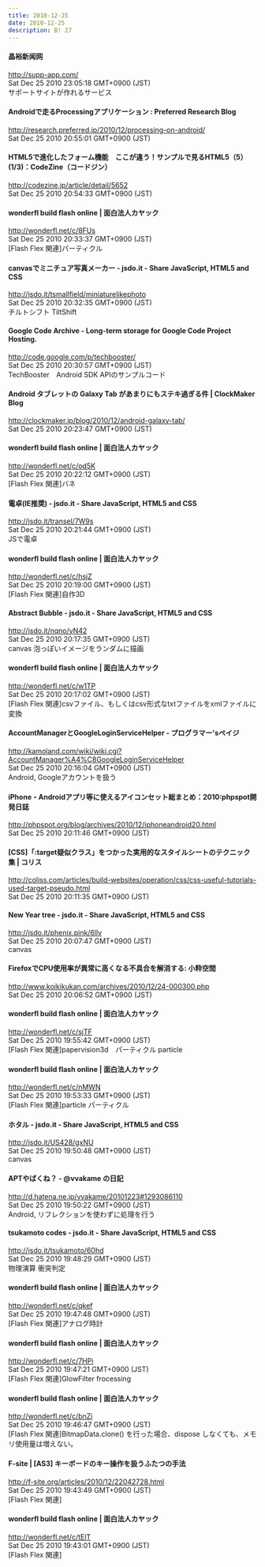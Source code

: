 ```yaml
---
title: 2010-12-25
date: 2010-12-25
description: B! 27
---
```


#### 晶裕新闻网
http://supp-app.com/<br>
Sat Dec 25 2010 23:05:18 GMT+0900 (JST)<br>
サポートサイトが作れるサービス


####  Androidで走るProcessingアプリケーション : Preferred Research Blog 
http://research.preferred.jp/2010/12/processing-on-android/<br>
Sat Dec 25 2010 20:55:01 GMT+0900 (JST)<br>


#### HTML5で進化したフォーム機能　ここが違う！サンプルで見るHTML5（5） (1/3)：CodeZine（コードジン）
http://codezine.jp/article/detail/5652<br>
Sat Dec 25 2010 20:54:33 GMT+0900 (JST)<br>


#### wonderfl build flash online | 面白法人カヤック
http://wonderfl.net/c/8FUs<br>
Sat Dec 25 2010 20:33:37 GMT+0900 (JST)<br>
[Flash Flex 関連]パーティクル


#### canvasでミニチュア写真メーカー - jsdo.it - Share JavaScript, HTML5 and CSS
http://jsdo.it/tsmallfield/miniaturelikephoto<br>
Sat Dec 25 2010 20:32:35 GMT+0900 (JST)<br>
チルトシフト TiltShift


#### Google Code Archive - Long-term storage for Google Code Project Hosting.
http://code.google.com/p/techbooster/<br>
Sat Dec 25 2010 20:30:57 GMT+0900 (JST)<br>
TechBooster　Android SDK APIのサンプルコード


####   Android タブレットの Galaxy Tab があまりにもステキ過ぎる件 | ClockMaker Blog
http://clockmaker.jp/blog/2010/12/android-galaxy-tab/<br>
Sat Dec 25 2010 20:23:47 GMT+0900 (JST)<br>


#### wonderfl build flash online | 面白法人カヤック
http://wonderfl.net/c/od5K<br>
Sat Dec 25 2010 20:22:12 GMT+0900 (JST)<br>
[Flash Flex 関連]バネ


#### 電卓(IE推奨) - jsdo.it - Share JavaScript, HTML5 and CSS
http://jsdo.it/transel/7W9s<br>
Sat Dec 25 2010 20:21:44 GMT+0900 (JST)<br>
JSで電卓


#### wonderfl build flash online | 面白法人カヤック
http://wonderfl.net/c/hsjZ<br>
Sat Dec 25 2010 20:19:00 GMT+0900 (JST)<br>
[Flash Flex 関連]自作3D


#### Abstract Bubble - jsdo.it - Share JavaScript, HTML5 and CSS
http://jsdo.it/nqno/yN42<br>
Sat Dec 25 2010 20:17:35 GMT+0900 (JST)<br>
canvas 泡っぽいイメージをランダムに描画


#### wonderfl build flash online | 面白法人カヤック
http://wonderfl.net/c/w1TP<br>
Sat Dec 25 2010 20:17:02 GMT+0900 (JST)<br>
[Flash Flex 関連]csvファイル、もしくはcsv形式なtxtファイルをxmlファイルに変換


#### AccountManagerとGoogleLoginServiceHelper - プログラマー'sペイジ
http://kamoland.com/wiki/wiki.cgi?AccountManager%A4%C8GoogleLoginServiceHelper<br>
Sat Dec 25 2010 20:16:04 GMT+0900 (JST)<br>
Android, Googleアカウントを扱う


#### iPhone・Androidアプリ等に使えるアイコンセット総まとめ：2010:phpspot開発日誌
http://phpspot.org/blog/archives/2010/12/iphoneandroid20.html<br>
Sat Dec 25 2010 20:11:46 GMT+0900 (JST)<br>


####   [CSS]「:target疑似クラス」をつかった実用的なスタイルシートのテクニック集 | コリス
http://coliss.com/articles/build-websites/operation/css/css-useful-tutorials-used-target-pseudo.html<br>
Sat Dec 25 2010 20:11:35 GMT+0900 (JST)<br>


#### New Year tree - jsdo.it - Share JavaScript, HTML5 and CSS
http://jsdo.it/phenix.pink/6llv<br>
Sat Dec 25 2010 20:07:47 GMT+0900 (JST)<br>
canvas


#### FirefoxでCPU使用率が異常に高くなる不具合を解消する: 小粋空間
http://www.koikikukan.com/archives/2010/12/24-000300.php<br>
Sat Dec 25 2010 20:06:52 GMT+0900 (JST)<br>


#### wonderfl build flash online | 面白法人カヤック
http://wonderfl.net/c/sjTF<br>
Sat Dec 25 2010 19:55:42 GMT+0900 (JST)<br>
[Flash Flex 関連]papervision3d　パーティクル particle


#### wonderfl build flash online | 面白法人カヤック
http://wonderfl.net/c/nMWN<br>
Sat Dec 25 2010 19:53:33 GMT+0900 (JST)<br>
[Flash Flex 関連]particle パーティクル


#### ホタル - jsdo.it - Share JavaScript, HTML5 and CSS
http://jsdo.it/US428/gxNU<br>
Sat Dec 25 2010 19:50:48 GMT+0900 (JST)<br>
canvas


#### APTやばくね？ - @vvakame の日記
http://d.hatena.ne.jp/vvakame/20101223#1293086110<br>
Sat Dec 25 2010 19:50:22 GMT+0900 (JST)<br>
Android, リフレクションを使わずに処理を行う


#### tsukamoto codes - jsdo.it - Share JavaScript, HTML5 and CSS
http://jsdo.it/tsukamoto/60hd<br>
Sat Dec 25 2010 19:48:29 GMT+0900 (JST)<br>
物理演算 衝突判定


#### wonderfl build flash online | 面白法人カヤック
http://wonderfl.net/c/qkef<br>
Sat Dec 25 2010 19:47:48 GMT+0900 (JST)<br>
[Flash Flex 関連]アナログ時計


#### wonderfl build flash online | 面白法人カヤック
http://wonderfl.net/c/7HPi<br>
Sat Dec 25 2010 19:47:21 GMT+0900 (JST)<br>
[Flash Flex 関連]GlowFilter frocessing


#### wonderfl build flash online | 面白法人カヤック
http://wonderfl.net/c/bnZi<br>
Sat Dec 25 2010 19:46:47 GMT+0900 (JST)<br>
[Flash Flex 関連]BitmapData.clone() を行った場合、dispose しなくても、メモリ使用量は増えない。


#### F-site | [AS3] キーボードのキー操作を扱うふたつの手法
http://f-site.org/articles/2010/12/22042728.html<br>
Sat Dec 25 2010 19:43:49 GMT+0900 (JST)<br>
[Flash Flex 関連]


#### wonderfl build flash online | 面白法人カヤック
http://wonderfl.net/c/tElT<br>
Sat Dec 25 2010 19:43:01 GMT+0900 (JST)<br>
[Flash Flex 関連]


